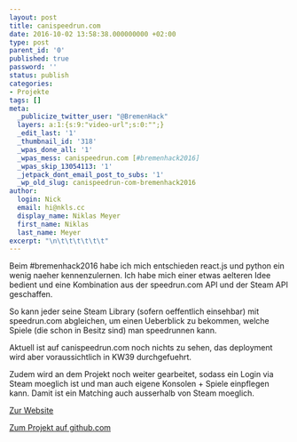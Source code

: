 ```yaml
---
layout: post
title: canispeedrun.com
date: 2016-10-02 13:58:38.000000000 +02:00
type: post
parent_id: '0'
published: true
password: ''
status: publish
categories:
- Projekte
tags: []
meta:
  _publicize_twitter_user: "@BremenHack"
  layers: a:1:{s:9:"video-url";s:0:"";}
  _edit_last: '1'
  _thumbnail_id: '318'
  _wpas_done_all: '1'
  _wpas_mess: canispeedrun.com [#bremenhack2016]
  _wpas_skip_13054113: '1'
  _jetpack_dont_email_post_to_subs: '1'
  _wp_old_slug: canispeedrun-com-bremenhack2016
author:
  login: Nick
  email: hi@nkls.cc
  display_name: Niklas Meyer
  first_name: Niklas
  last_name: Meyer
excerpt: "\n\t\t\t\t\t\t"
---
```

<p>
				Beim #bremenhack2016 habe ich mich entschieden react.js und python ein wenig naeher kennenzulernen. Ich habe mich einer etwas aelteren Idee bedient und eine Kombination aus der speedrun.com API und der Steam API geschaffen.</p>
<p>So kann jeder seine Steam Library (sofern oeffentlich einsehbar) mit speedrun.com abgleichen, um einen Ueberblick zu bekommen, welche Spiele (die schon in Besitz sind) man speedrunnen kann.</p>
<p>Aktuell ist auf canispeedrun.com noch nichts zu sehen, das deployment wird aber voraussichtlich in KW39 durchgefuehrt.</p>
<p>Zudem wird an dem Projekt noch weiter gearbeitet, sodass ein Login via Steam moeglich ist und man auch eigene Konsolen + Spiele einpflegen kann. Damit ist ein Matching auch ausserhalb von Steam moeglich.</p>
<p><a href="http://canispeedrun.com">Zur Website</a></p>
<p><a href="https://github.com/niklasmeyer/react-speedrun-steam-combo">Zum Projekt auf github.com</a>		</p>
